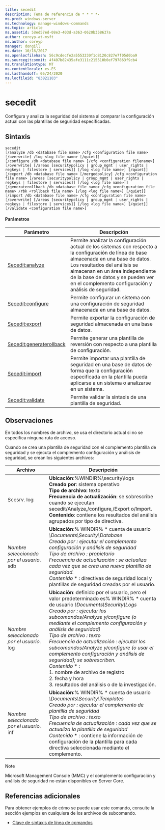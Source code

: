 ```yaml
---
title: secedit
description: Tema de referencia de * * * *-
ms.prod: windows-server
ms.technology: manage-windows-commands
ms.topic: article
ms.assetid: 58ed57ed-08e3-403d-a363-0620b358637a
author: coreyp-at-msft
ms.author: coreyp
manager: dongill
ms.date: 10/16/2017
ms.openlocfilehash: 56c9cdecfe2a5553230f1c8120c827e7f05d0ba9
ms.sourcegitcommit: 4f407b82435afe3111c215510b0ef797863f9cb4
ms.translationtype: MT
ms.contentlocale: es-ES
ms.lasthandoff: 05/24/2020
ms.locfileid: "83821103"
---
```

# <a name="secedit"></a>secedit



Configura y analiza la seguridad del sistema al comparar la configuración actual con las plantillas de seguridad especificadas.

## <a name="syntax"></a>Sintaxis

```
secedit
[/analyze /db <database file name> /cfg <configuration file name> [/overwrite] /log <log file name> [/quiet]]
[/configure /db <database file name> [/cfg <configuration filename>] [/overwrite] [/areas [securitypolicy | group_mgmt | user_rights | regkeys | filestore | services]] [/log <log file name>] [/quiet]]
[/export /db <database file name> [/mergedpolicy] /cfg <configuration file name> [/areas [securitypolicy | group_mgmt | user_rights | regkeys | filestore | services]] [/log <log file name>]]
[/generaterollback /db <database file name> /cfg <configuration file name> /rbk <rollback file name> [/log <log file name>] [/quiet]]
[/import /db <database file name> /cfg <configuration file name> [/overwrite] [/areas [securitypolicy | group_mgmt | user_rights | regkeys | filestore | services]] [/log <log file name>] [/quiet]]
[/validate <configuration file name>]
```

#### <a name="parameters"></a>Parámetros

|Parámetro|Descripción|
|---------|-----------|
|[Secedit:analyze](secedit-analyze.md)|Permite analizar la configuración actual de los sistemas con respecto a la configuración de línea de base almacenada en una base de datos.  Los resultados del análisis se almacenan en un área independiente de la base de datos y se pueden ver en el complemento configuración y análisis de seguridad.|
|[Secedit:configure](secedit-configure.md)|Permite configurar un sistema con una configuración de seguridad almacenada en una base de datos.|
|[Secedit:export](secedit-export.md)|Permite exportar la configuración de seguridad almacenada en una base de datos.|
|[Secedit:generaterollback](secedit-generaterollback.md)|Permite generar una plantilla de reversión con respecto a una plantilla de configuración.|
|[Secedit:import](secedit-import.md)|Permite importar una plantilla de seguridad en una base de datos de forma que la configuración especificada en la plantilla pueda aplicarse a un sistema o analizarse en un sistema.|
|[Secedit:validate](secedit-validate.md)|Permite validar la sintaxis de una plantilla de seguridad.|

## <a name="remarks"></a>Observaciones

En todos los nombres de archivo, se usa el directorio actual si no se especifica ninguna ruta de acceso.

Cuando se crea una plantilla de seguridad con el complemento plantilla de seguridad y se ejecuta el complemento configuración y análisis de seguridad, se crean los siguientes archivos:


|           Archivo           |                                                                                                                                                                                                                                                               Descripción                                                                                                                                                                                                                                                                |
|--------------------------|------------------------------------------------------------------------------------------------------------------------------------------------------------------------------------------------------------------------------------------------------------------------------------------------------------------------------------------------------------------------------------------------------------------------------------------------------------------------------------------------------------------------------------------|
|        Scesrv. log        |                                                                                                                             **Ubicación**:%WINDIR%\security\logs</br>**Creado por**: sistema operativo</br>**Tipo de archivo**: texto</br>**Frecuencia de actualización**: se sobrescribe cuando se ejecutan secedit/Analyze,/configure,/Export o/Import.</br>**Contenido**: contiene los resultados del análisis agrupados por tipo de directiva.                                                                                                                             |
| *Nombre seleccionado por el usuario*. sdb |                                                                                    **Ubicación**:% WINDIR% \* cuenta de usuario <em> \Documents\Security\Database</br></em>*Creado por* <em> : ejecutar el complemento configuración y análisis de seguridad</br></em>*Tipo de archivo* <em> : propietario</br></em>*Frecuencia de actualización* <em> : se actualiza cada vez que se crea una nueva plantilla de seguridad.</br></em>*Contenido* \* : directivas de seguridad local y plantillas de seguridad creadas por el usuario.                                                                                    |
| *Nombre seleccionado por el usuario*. log | **Ubicación**: definido por el usuario, pero el valor predeterminado es% WINDIR% \* cuenta de usuario <em> \Documents\Security\Logs</br></em>*Creado por* <em> : ejecutar los subcomandos/Analyze y/configure (o mediante el complemento configuración y análisis de seguridad)</br></em>*Tipo de archivo* <em> : texto</br></em>*Frecuencia de actualización* <em> : ejecutar los subcomandos/Analyze y/configure (o usar el complemento configuración y análisis de seguridad); se sobrescriben.</br></em>*Contenido* \* :</br>1. nombre de archivo de registro</br>2. fecha y hora</br>3. resultados del análisis o de la investigación. |
| *Nombre seleccionado por el usuario*. inf |                                                                                     **Ubicación**:% WINDIR% \* cuenta de usuario <em> \Documents\Security\Templates</br></em>*Creado por* <em> : ejecutar el complemento de plantilla de seguridad</br></em>*Tipo de archivo* <em> : texto</br></em>*Frecuencia de actualización* <em> : cada vez que se actualiza la plantilla de seguridad</br></em>*Contenido* \* : contiene la información de configuración de la plantilla para cada directiva seleccionada mediante el complemento.                                                                                     |

> [!NOTE]
> Microsoft Management Console (MMC) y el complemento configuración y análisis de seguridad no están disponibles en Server Core.

## <a name="additional-references"></a>Referencias adicionales

Para obtener ejemplos de cómo se puede usar este comando, consulte la sección ejemplos en cualquiera de los archivos de subcomando.
- [Clave de sintaxis de línea de comandos](command-line-syntax-key.md)